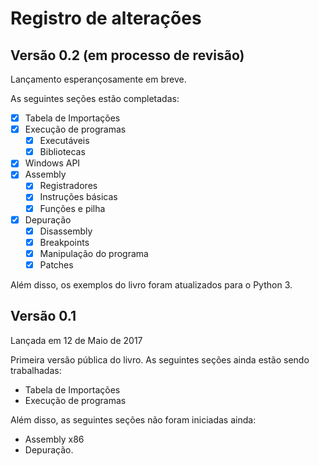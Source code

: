 # Registro de alterações

## Versão 0.2 (em processo de revisão)

Lançamento esperançosamente em breve.

As seguintes seções estão completadas:

* [x] Tabela de Importações
* [x] Execução de programas
  * [x] Executáveis
  * [x] Bibliotecas
* [x] Windows API
* [x] Assembly
  * [x] Registradores
  * [x] Instruções básicas
  * [x] Funções e pilha
* [x] Depuração
  * [x] Disassembly
  * [x] Breakpoints
  * [x] Manipulação do programa
  * [x] Patches

Além disso, os exemplos do livro foram atualizados para o Python 3.

## Versão 0.1

Lançada em 12 de Maio de 2017

Primeira versão pública do livro. As seguintes seções ainda estão sendo trabalhadas:

* Tabela de Importações
* Execução de programas

Além disso, as seguintes seções não foram iniciadas ainda:

* Assembly x86
* Depuração.
